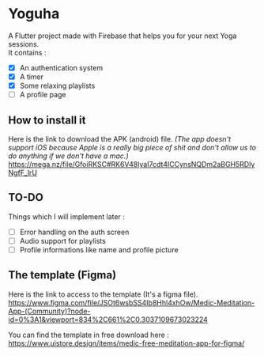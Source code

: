 # Yoguha

A Flutter project made with Firebase that helps you for your next Yoga sessions.  
It contains :  
- [x] An authentication system  
- [x] A timer  
- [x] Some relaxing playlists  
- [ ] A profile page  

## How to install it
Here is the link to download the APK (android) file. *(The app doesn't support iOS because Apple is a really big piece of shit and don't allow us to do anything if we don't have a mac.)*  
https://mega.nz/file/GfoiRKSC#RK6V48lyaI7cdt4ICCynsNQDm2aBGH5RDlyNgfF_lrU  

## TO-DO
Things which I will implement later :
- [ ] Error handling on the auth screen
- [ ] Audio support for playlists
- [ ] Profile informations like name and profile picture

## The template (Figma)
Here is the link to access to the template (It's a figma file).  
https://www.figma.com/file/JSOt6wsbSS4Ib8Hhl4xhOw/Medic-Meditation-App-(Community)?node-id=0%3A1&viewport=834%2C661%2C0.3037109673023224  
  
You can find the template in free download here :  
https://www.uistore.design/items/medic-free-meditation-app-for-figma/